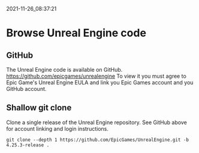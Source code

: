 2021-11-26_08:37:21

# Browse Unreal Engine code

## GitHub

The Unreal Engine code is available on GitHub.
https://github.com/epicgames/unrealengine
To view it you must agree to Epic Game's Unreal Engine EULA and link you Epic Games account and you GitHub account.

## Shallow git clone

Clone a single release of the Unreal Engine repository.
See GitHub above for account linking and login instructions.
```
git clone --depth 1 https://github.com/EpicGames/UnrealEngine.git -b 4.25.3-release .
```